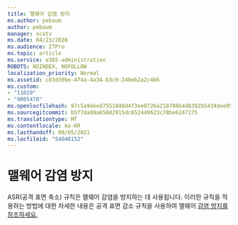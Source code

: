 ```yaml
---
title: 맬웨어 감염 방지
ms.author: pebaum
author: pebaum
manager: scotv
ms.date: 04/23/2020
ms.audience: ITPro
ms.topic: article
ms.service: o365-administration
ROBOTS: NOINDEX, NOFOLLOW
localization_priority: Normal
ms.assetid: c03d30be-474a-4a34-b3c0-240eb2a2c466
ms.custom:
- "11029"
- "9005470"
ms.openlocfilehash: 97c5a9deed7551840d4f3ee0726a218788b4d8382b5434dee0566b0021d67cc9
ms.sourcegitcommit: b5f7da89a650d2915dc652449623c78be6247175
ms.translationtype: MT
ms.contentlocale: ko-KR
ms.lasthandoff: 08/05/2021
ms.locfileid: "54040152"
---
```

# <a name="prevent-malware-infection"></a>맬웨어 감염 방지

ASR(공격 표면 축소) 규칙은 맬웨어 감염을 방지하는 데 사용됩니다. 이러한 규칙을 적용하는 방법에 대한 자세한 내용은 공격 표면 감소 규칙을 사용하여 맬웨어 [감염 방지를 참조하세요.](https://docs.microsoft.com/microsoft-365/security/defender-endpoint/attack-surface-reduction?view=o365-worldwide#attack-surface-reduction-rules)